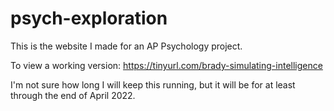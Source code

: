 # psych-exploration

This is the website I made for an AP Psychology project.

To view a working version: https://tinyurl.com/brady-simulating-intelligence

I'm not sure how long I will keep this running, but it will be for at least through the end of April 2022.
